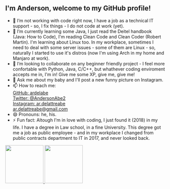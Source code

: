 ## I'm Anderson, welcome to my GitHub profile!
<!--
**ardelabe/ardelabe** is a ✨ _special_ ✨ repository because its `README.md` (this file) appears on your GitHub profile.

Here are some ideas to get you started:

- 🔭 I’m currently working on ...
- 🌱 I’m currently learning ...
- 👯 I’m looking to collaborate on ...
- 🤔 I’m looking for help with ...
- 💬 Ask me about ...
- 📫 How to reach me: ...
- 😄 Pronouns: ...
- ⚡ Fun fact: ...
-->
- 🔭 I’m not working with code right now, I have a job as a technical IT support - so, I fix things - I do not code at work (yet).  
- 🌱 I’m currently learning some Java, I just read the Deitel handbook (Java: How to Code), I'm reading Clean Code and Clean Coder (Robert Martin). I'm learning about Linux too. In my workplace, sometimes I need to deal with some server issues - some of them are Linux - so, naturally I started to use it's distros (now I'm using Arch in my home and Manjaro at work).  
- 👯 I’m looking to collaborate on any beginner friendly project - I feel more confortable with Python, Java, C/C++, but whathever coding enviroment accepts me in, I'm in! Give me some XP, give me, give me!  
- 💬 Ask me about my baby and I'll post a new funny picture on Instagram.  
- 📫 How to reach me:  
[GitHub: ardelabe](https://github.com/ardelabe)  
[Twitter: @AndersonAbe2](https://twitter.com/AndersonAbe2)   
[Instagram: ar.delattreabe](https://www.instagram.com/ar.delattreabe/)    
[ar.delattreabe@gmail.com](mailto:ar.delattreabe@gmail.com)  
- 😄 Pronouns: he, his.  
- ⚡ Fun fact: Altough I'm in love with coding, I just found it (2018) in my life. I have a degree in Law school, in a fine University. This degree got me a job as public employee - and in my workplace I changed from public contracts department to IT in 2017, and never looked back. 

<div>
<a href="https://github.com/ardelabe">
<img height="120em" src="https://github-readme-stats.vercel.app/api/top-langs/?username=ardelabe&layout=compact&langs_count=7&theme=dracula"/>
<img height="120em" src="https://github-readme-stats.vercel.app/api?username=ardelabe&show_icons=true&theme=dracula&include_all_commits=true&count_private=true"/>
</div>
